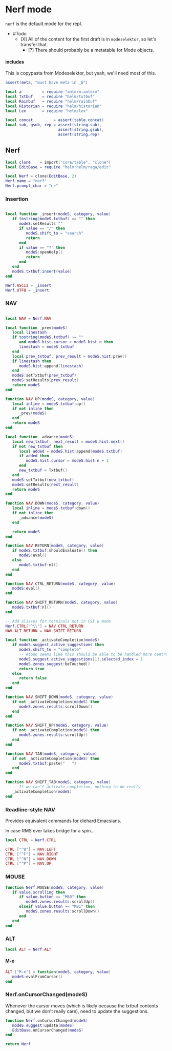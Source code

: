 # Nerf mode


`nerf` is the default mode for the repl\.

-  \#Todo
      - \[X\]  All of the content for the first draft is in `modeselektor`, so
              let's transfer that\.
        - \[?\]  There should probably be a metatable for Mode objects\.
      
#### includes

This is copypasta from Modeselektor, but yeah, we'll need most of this\.

```lua
assert(meta, "must have meta in _G")
```

```lua
local a         = require "anterm:anterm"
local Txtbuf    = require "helm/txtbuf"
local Rainbuf   = require "helm/rainbuf"
local Historian = require "helm/historian"
local Lex       = require "helm/lex"

local concat         = assert(table.concat)
local sub, gsub, rep = assert(string.sub),
                       assert(string.gsub),
                       assert(string.rep)
```


## Nerf

```lua
local clone    = import("core/table", "clone")
local EditBase = require "helm:helm/raga/edit"

local Nerf = clone(EditBase, 2)
Nerf.name = "nerf"
Nerf.prompt_char = "👉"
```

### Insertion

```lua

local function _insert(modeS, category, value)
   if tostring(modeS.txtbuf) == "" then
      modeS:setResults ""
      if value == "/" then
         modeS.shift_to = "search"
         return
      end
      if value == "?" then
         modeS:openHelp()
         return
      end
   end
   modeS.txtbuf:insert(value)
end

Nerf.ASCII = _insert
Nerf.UTF8 = _insert

```

### NAV

```lua

local NAV = Nerf.NAV

local function _prev(modeS)
   local linestash
   if tostring(modeS.txtbuf) ~= ""
      and modeS.hist.cursor > modeS.hist.n then
      linestash = modeS.txtbuf
   end
   local prev_txtbuf, prev_result = modeS.hist:prev()
   if linestash then
      modeS.hist:append(linestash)
   end
   modeS:setTxtbuf(prev_txtbuf)
   modeS:setResults(prev_result)
   return modeS
end

function NAV.UP(modeS, category, value)
   local inline = modeS.txtbuf:up()
   if not inline then
      _prev(modeS)
   end
   return modeS
end

local function _advance(modeS)
   local new_txtbuf, next_result = modeS.hist:next()
   if not new_txtbuf then
      local added = modeS.hist:append(modeS.txtbuf)
      if added then
         modeS.hist.cursor = modeS.hist.n + 1
      end
      new_txtbuf = Txtbuf()
   end
   modeS:setTxtbuf(new_txtbuf)
   modeS:setResults(next_result)
   return modeS
end

function NAV.DOWN(modeS, category, value)
   local inline = modeS.txtbuf:down()
   if not inline then
      _advance(modeS)
   end

   return modeS
end
```

```lua
function NAV.RETURN(modeS, category, value)
   if modeS.txtbuf:shouldEvaluate() then
      modeS:eval()
   else
      modeS.txtbuf:nl()
   end
end

function NAV.CTRL_RETURN(modeS, category, value)
   modeS:eval()
end

function NAV.SHIFT_RETURN(modeS, category, value)
   modeS.txtbuf:nl()
end

-- Add aliases for terminals not in CSI u mode
Nerf.CTRL["^\\"] = NAV.CTRL_RETURN
NAV.ALT_RETURN = NAV.SHIFT_RETURN

local function _activateCompletion(modeS)
   if modeS.suggest.active_suggestions then
      modeS.shift_to = "complete"
      -- #todo seems like this should be able to be handled more centrally
      modeS.suggest.active_suggestions[1].selected_index = 1
      modeS.zones.suggest:beTouched()
      return true
   else
      return false
   end
end

function NAV.SHIFT_DOWN(modeS, category, value)
   if not _activateCompletion(modeS) then
      modeS.zones.results:scrollDown()
   end
end

function NAV.SHIFT_UP(modeS, category, value)
   if not _activateCompletion(modeS) then
      modeS.zones.results:scrollUp()
   end
end

function NAV.TAB(modeS, category, value)
   if not _activateCompletion(modeS) then
      modeS.txtbuf:paste("   ")
   end
end

function NAV.SHIFT_TAB(modeS, category, value)
   -- If we can't activate completion, nothing to do really
   _activateCompletion(modeS)
end
```


### Readline\-style NAV

Provides equivalent commands for diehard Emacsians\.

In case RMS ever takes bridge for a spin\.\.\.

```lua
local CTRL = Nerf.CTRL

CTRL ["^B"] = NAV.LEFT
CTRL ["^F"] = NAV.RIGHT
CTRL ["^N"] = NAV.DOWN
CTRL ["^P"] = NAV.UP
```


### MOUSE

```lua
function Nerf.MOUSE(modeS, category, value)
   if value.scrolling then
      if value.button == "MB0" then
         modeS.zones.results:scrollUp()
      elseif value.button == "MB1" then
         modeS.zones.results:scrollDown()
      end
   end
end
```


### ALT

```lua
local ALT = Nerf.ALT
```


#### M\-e

```lua
ALT ["M-e"] = function(modeS, category, value)
   modeS:evalFromCursor()
end
```

### Nerf\.onCursorChanged\(modeS\)

Whenever the cursor moves \(which is likely because the txtbuf contents changed,
but we don't really care\), need to update the suggestions\.

```lua
function Nerf.onCursorChanged(modeS)
   modeS.suggest:update(modeS)
   EditBase.onCursorChanged(modeS)
end
```

```lua
return Nerf
```
